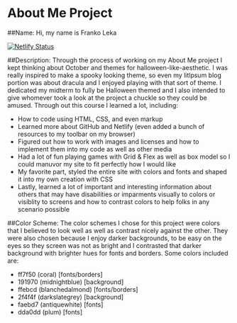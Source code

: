 # About Me Project

##Name:
Hi, my name is Franko Leka

[![Netlify Status](https://api.netlify.com/api/v1/badges/b6c9a18d-34a5-446d-8885-8104fa258aea/deploy-status)](https://app.netlify.com/sites/about-me-frankoleka/deploys)

##Description:
Through the process of working on my About Me project I kept thinking about October and themes for halloween-like-aesthetic. I was really inspired to make a spooky looking theme, so even my litlpsum blog portion was about dracula and I enjoyed playing with that sort of theme. I dedicated my midterm to fully be Halloween themed and I also intended to give whomever took a look at the project a chuckle so they could be amused.
Through out this course I learned a lot, including:
- How to code using HTML, CSS, and even markup
- Learned more about GitHub and Netlify (even added a bunch of resources to my toolbar on my browser)
- Figured out how to work with images and licenses and how to implement them into my code as well as other media
- Had a lot of fun playing games with Grid & Flex as well as box model so I could manuvor my site to fit perfectly how I would like
- My favorite part, styled the entire site with colors and fonts and shaped it into my own creation with CSS
- Lastly, learned a lot of important and interesting information about others that may have disabilities or imparments visually to colors or visiblity to screens and how to contrast colors to help folks in any scenario possible

##Color Scheme:
The color schemes I chose for this project were colors that I believed to look well as well as contrast nicely against the other. They were also chosen because I enjoy darker backgrounds, to be easy on the eyes so they screen was not as bright and I contrasted that darker background with brighter hues for fonts and borders. Some colors included are:
- ff7f50 (coral) [fonts/borders]
- 191970 (midnightblue) [background]
- ffebcd (blanchedalmond) [fonts/borders]
- 2f4f4f (darkslategrey) [background]
- faebd7 (antiquewhite) [fonts]
- dda0dd (plum) [fonts]